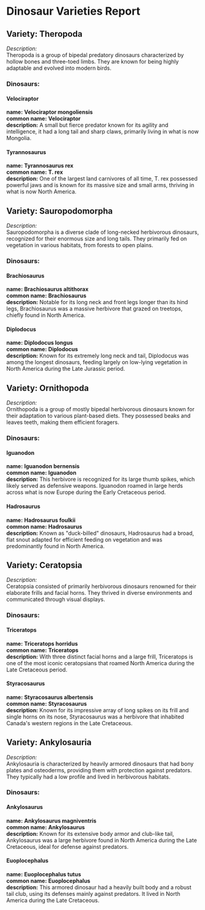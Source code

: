 # Dinosaur Varieties Report

## Variety: Theropoda
*Description:*  
Theropoda is a group of bipedal predatory dinosaurs characterized by hollow bones and three-toed limbs. They are known for being highly adaptable and evolved into modern birds.

### Dinosaurs:

#### Velociraptor
**name:** **Velociraptor mongoliensis**  
**common name:** **Velociraptor**  
**description:** A small but fierce predator known for its agility and intelligence, it had a long tail and sharp claws, primarily living in what is now Mongolia.

#### Tyrannosaurus
**name:** **Tyrannosaurus rex**  
**common name:** **T. rex**  
**description:** One of the largest land carnivores of all time, T. rex possessed powerful jaws and is known for its massive size and small arms, thriving in what is now North America.

<!-- SPLIT -->

## Variety: Sauropodomorpha
*Description:*  
Sauropodomorpha is a diverse clade of long-necked herbivorous dinosaurs, recognized for their enormous size and long tails. They primarily fed on vegetation in various habitats, from forests to open plains.

### Dinosaurs:

#### Brachiosaurus
**name:** **Brachiosaurus altithorax**  
**common name:** **Brachiosaurus**  
**description:** Notable for its long neck and front legs longer than its hind legs, Brachiosaurus was a massive herbivore that grazed on treetops, chiefly found in North America.

#### Diplodocus
**name:** **Diplodocus longus**  
**common name:** **Diplodocus**  
**description:** Known for its extremely long neck and tail, Diplodocus was among the longest dinosaurs, feeding largely on low-lying vegetation in North America during the Late Jurassic period.

<!-- SPLIT -->

## Variety: Ornithopoda
*Description:*  
Ornithopoda is a group of mostly bipedal herbivorous dinosaurs known for their adaptation to various plant-based diets. They possessed beaks and leaves teeth, making them efficient foragers.

### Dinosaurs:

#### Iguanodon
**name:** **Iguanodon bernensis**  
**common name:** **Iguanodon**  
**description:** This herbivore is recognized for its large thumb spikes, which likely served as defensive weapons. Iguanodon roamed in large herds across what is now Europe during the Early Cretaceous period.

#### Hadrosaurus
**name:** **Hadrosaurus foulkii**  
**common name:** **Hadrosaurus**  
**description:** Known as "duck-billed" dinosaurs, Hadrosaurus had a broad, flat snout adapted for efficient feeding on vegetation and was predominantly found in North America.

<!-- SPLIT -->

## Variety: Ceratopsia
*Description:*  
Ceratopsia consisted of primarily herbivorous dinosaurs renowned for their elaborate frills and facial horns. They thrived in diverse environments and communicated through visual displays.

### Dinosaurs:

#### Triceratops
**name:** **Triceratops horridus**  
**common name:** **Triceratops**  
**description:** With three distinct facial horns and a large frill, Triceratops is one of the most iconic ceratopsians that roamed North America during the Late Cretaceous period.

#### Styracosaurus
**name:** **Styracosaurus albertensis**  
**common name:** **Styracosaurus**  
**description:** Known for its impressive array of long spikes on its frill and single horns on its nose, Styracosaurus was a herbivore that inhabited Canada's western regions in the Late Cretaceous.

<!-- SPLIT -->

## Variety: Ankylosauria
*Description:*  
Ankylosauria is characterized by heavily armored dinosaurs that had bony plates and osteoderms, providing them with protection against predators. They typically had a low profile and lived in herbivorous habitats.

### Dinosaurs:

#### Ankylosaurus
**name:** **Ankylosaurus magniventris**  
**common name:** **Ankylosaurus**  
**description:** Known for its extensive body armor and club-like tail, Ankylosaurus was a large herbivore found in North America during the Late Cretaceous, ideal for defense against predators.

#### Euoplocephalus
**name:** **Euoplocephalus tutus**  
**common name:** **Euoplocephalus**  
**description:** This armored dinosaur had a heavily built body and a robust tail club, using its defenses mainly against predators. It lived in North America during the Late Cretaceous.